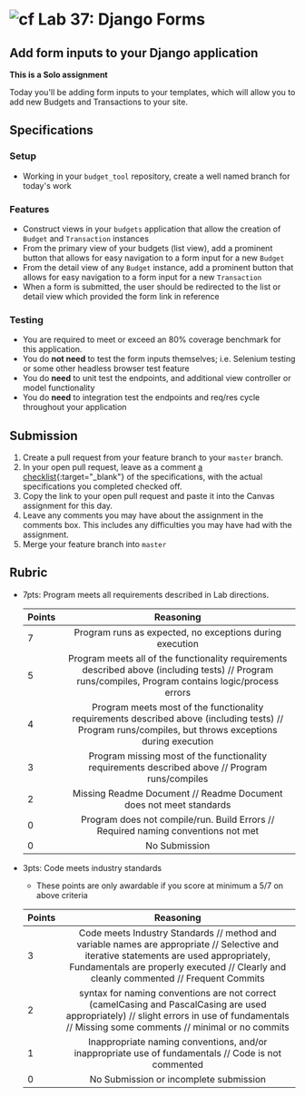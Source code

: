 # ![cf](http://i.imgur.com/7v5ASc8.png) Lab 37: Django Forms

## Add form inputs to your Django application

**This is a Solo assignment**
<!-- short description of project -->
Today you'll be adding form inputs to your templates, which will allow you to add new Budgets and Transactions to your site.

## Specifications
<!-- Write a spefication for the features required in this lab assignment -->

### Setup
- Working in your `budget_tool` repository, create a well named branch for today's work

### Features
- Construct views in your `budgets` application that allow the creation of `Budget` and `Transaction` instances
- From the primary view of your budgets (list view), add a prominent button that allows for easy navigation to a form input for a new `Budget`
- From the detail view of any `Budget` instance, add a prominent button that allows for easy navigation to a form input for a new `Transaction`
- When a form is submitted, the user should be redirected to the list or detail view which provided the form link in reference

### Testing
- You are required to meet or exceed an 80% coverage benchmark for this application.
- You do **not need** to test the form inputs themselves; i.e. Selenium testing or some other headless browser test feature
- You do **need** to unit test the endpoints, and additional view controller or model functionality
- You do **need** to integration test the endpoints and req/res cycle throughout your application


## Submission
1. Create a pull request from your feature branch to your `master` branch.
2. In your open pull request, leave as a comment [a checklist](https://github.com/blog/1825-task-lists-in-all-markdown-documents){:target="_blank"} of the specifications, with the actual specifications you completed checked off.
3. Copy the link to your open pull request and paste it into the Canvas assignment for this day.
4. Leave any comments you may have about the assignment in the comments box. This includes any difficulties you may have had with the assignment.
5. Merge your feature branch into `master`

## Rubric
- 7pts: Program meets all requirements described in Lab directions.

	Points  | Reasoning | 
	 ------------ | :-----------: | 
	7       | Program runs as expected, no exceptions during execution |
	5       | Program meets all of the  functionality requirements described above (including tests) // Program runs/compiles, Program contains logic/process errors|
	4       | Program meets most of the functionality requirements described above (including tests)  // Program runs/compiles, but throws exceptions during execution |
	3       | Program missing most of the functionality requirements described above // Program runs/compiles |
	2       | Missing Readme Document // Readme Document does not meet standards |
	0       | Program does not compile/run. Build Errors // Required naming conventions not met |
	0       | No Submission |

- 3pts: Code meets industry standards
	- These points are only awardable if you score at minimum a 5/7 on above criteria

	Points  | Reasoning | 
	 ------------ | :-----------: | 
	3       | Code meets Industry Standards // method and variable names are appropriate // Selective and iterative statements are used appropriately, Fundamentals are properly executed // Clearly and cleanly commented // Frequent Commits |
	2       | syntax for naming conventions are not correct (camelCasing and PascalCasing are used appropriately) // slight errors in use of fundamentals // Missing some comments // minimal or no commits |
	1       | Inappropriate naming conventions, and/or inappropriate use of fundamentals // Code is not commented  |
	0       | No Submission or incomplete submission |
